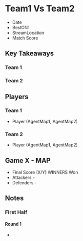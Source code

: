 # Team1 Vs Team2
- Date
- BestOf#
- StreamLocation
- Match Score

## Key Takeaways
### Team 1
### Team 2


## Players
### Team 1
- Player (AgentMap1, AgentMap2)

### Team 2
- Player (AgentMap1, AgentMap2)

## Game X - MAP
- Final Score (X/Y) WINNERS Won
- Attackers -
- Defenders -

## Notes
### First Half
#### Round 1
-
